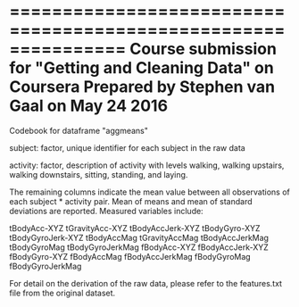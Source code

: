 ===============================================================
Course submission for "Getting and Cleaning Data" on Coursera
Prepared by Stephen van Gaal on May 24 2016
===============================================================
Codebook for dataframe "aggmeans"

subject: factor, unique identifier for each subject in the raw data

activity: factor, description of activity with levels walking, walking upstairs, walking downstairs, sitting, standing, and laying.

The remaining columns indicate the mean value between all observations of
each subject * activity pair. Mean of means and mean of standard deviations
are reported. Measured variables include:

tBodyAcc-XYZ
tGravityAcc-XYZ
tBodyAccJerk-XYZ
tBodyGyro-XYZ
tBodyGyroJerk-XYZ
tBodyAccMag
tGravityAccMag
tBodyAccJerkMag
tBodyGyroMag
tBodyGyroJerkMag
fBodyAcc-XYZ
fBodyAccJerk-XYZ
fBodyGyro-XYZ
fBodyAccMag
fBodyAccJerkMag
fBodyGyroMag
fBodyGyroJerkMag

For detail on the derivation of the raw data, please refer to the features.txt
file from the original dataset.